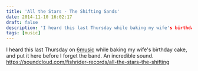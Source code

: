 ```yaml
---
title: 'All the Stars - The Shifting Sands'
date: 2014-11-10 16:02:17
draft: false
description: 'I heard this last Thursday while baking my wife's birthday cake, and put it here before I forget the band.'
tags: [music]
---
```


I heard this last Thursday on [6music](http://www.bbc.co.uk/programmes/b04ndsyz) while baking my wife's birthday cake, and put it here before I forget the band. An incredible sound. https://soundcloud.com/fishrider-records/all-the-stars-the-shifting